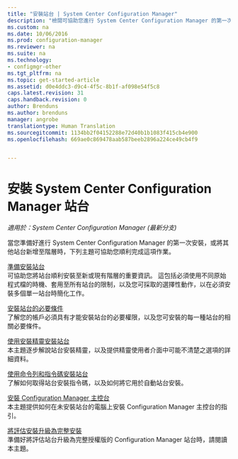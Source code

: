 ```yaml
---
title: "安裝站台 | System Center Configuration Manager"
description: "檢閱可協助您進行 System Center Configuration Manager 的第一次安裝，或將站台新增至階層的主題清單。"
ms.custom: na
ms.date: 10/06/2016
ms.prod: configuration-manager
ms.reviewer: na
ms.suite: na
ms.technology:
- configmgr-other
ms.tgt_pltfrm: na
ms.topic: get-started-article
ms.assetid: d0e4ddc3-d9c4-4f5c-8b1f-af098e54f5c8
caps.latest.revision: 31
caps.handback.revision: 0
author: Brenduns
ms.author: brenduns
manager: angrobe
translationtype: Human Translation
ms.sourcegitcommit: 1134bb2f04152288e72d40b1b1083f415cb4e900
ms.openlocfilehash: 669ae0c869478aab587beeb2896a224ce49cb4f9


---
```

# <a name="installing-system-center-configuration-manager-sites"></a>安裝 System Center Configuration Manager 站台

*適用於：System Center Configuration Manager (最新分支)*


當您準備好進行 System Center Configuration Manager 的第一次安裝，或將其他站台新增至階層時，下列主題可協助您順利完成這項作業。


[準備安裝站台](../../../../core/servers/deploy/install/prepare-to-install-sites.md)    
可協助您將站台順利安裝至新或現有階層的重要資訊。 這包括必須使用不同原始程式檔的時機、套用至所有站台的限制，以及您可採取的選擇性動作，以在必須安裝多個單一站台時簡化工作。


[安裝站台的必要條件](../../../../core/servers/deploy/install/prerequisites-for-installing-sites.md)   
了解您的帳戶必須具有才能安裝站台的必要權限，以及您可安裝的每一種站台的相關必要條件。


[使用安裝精靈安裝站台](../../../../core/servers/deploy/install/use-the-setup-wizard-to-install-sites.md)    
本主題逐步解說站台安裝精靈，以及提供精靈使用者介面中可能不清楚之選項的詳細資料。  

[使用命令列和指令碼安裝站台](../../../../core/servers/deploy/install/use-a-command-line-to-install-sites.md)   
了解如何取得站台安裝指令碼，以及如何將它用於自動站台安裝。

[安裝 Configuration Manager 主控台](../../../../core/servers/deploy/install/install-consoles.md)     
本主題提供如何在未安裝站台的電腦上安裝 Configuration Manager 主控台的指引。

[將評估安裝升級為完整安裝](../../../../core/servers/deploy/install/upgrade-an-evaluation-install-to-a-full-install.md)   
準備好將評估站台升級為完整授權版的 Configuration Manager 站台時，請閱讀本主題。



<!--HONumber=Nov16_HO1-->


